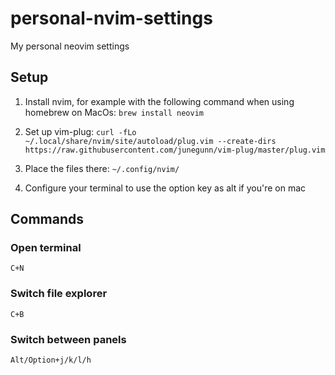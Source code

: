 # personal-nvim-settings
My personal neovim settings

## Setup

1. Install nvim, for example with the following command when using homebrew on MacOs:
  `brew install neovim`

2. Set up vim-plug:
  `curl -fLo ~/.local/share/nvim/site/autoload/plug.vim --create-dirs https://raw.githubusercontent.com/junegunn/vim-plug/master/plug.vim`

3. Place the files there:
  `~/.config/nvim/`

4. Configure your terminal to use the option key as alt if you're on mac

## Commands

### Open terminal
`C+N`

### Switch file explorer
`C+B`

### Switch between panels
`Alt/Option+j/k/l/h`
